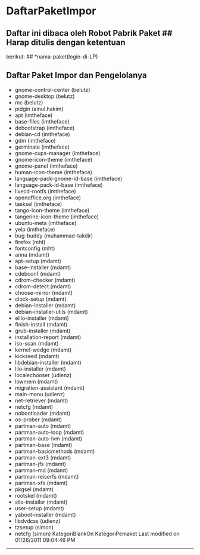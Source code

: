 # DaftarPaketImpor
## Daftar ini dibaca oleh Robot Pabrik Paket ## Harap ditulis dengan ketentuan
berikut: ## <spasi>*<spasi>nama-paket<spasi>(login-di-LP)
## Daftar Paket Impor dan Pengelolanya
  * gnome-control-center (belutz)
  * gnome-desktop (belutz)
  * mc (belutz)
  * pidgin (ainul.hakim)
  * apt (imtheface)
  * base-files (imtheface)
  * debootstrap (imtheface)
  * debian-cd (imtheface)
  * gdm (imtheface)
  * germinate (imtheface)
  * gnome-cups-manager (imtheface)
  * gnome-icon-theme (imtheface)
  * gnome-panel (imtheface)
  * human-icon-theme (imtheface)
  * language-pack-gnome-id-base (imtheface)
  * language-pack-id-base (imtheface)
  * livecd-rootfs (imtheface)
  * openoffice.org (imtheface)
  * tasksel (imtheface)
  * tango-icon-theme (imtheface)
  * tangerine-icon-theme (imtheface)
  * ubuntu-meta (imtheface)
  * yelp (imtheface)
  * bug-buddy (muhammad-takdir)
  * firefox (mht)
  * fontconfig (mht)
  * anna (mdamt)
  * apt-setup (mdamt)
  * base-installer (mdamt)
  * cdebconf (mdamt)
  * cdrom-checker (mdamt)
  * cdrom-detect (mdamt)
  * choose-mirror (mdamt)
  * clock-setup (mdamt)
  * debian-installer (mdamt)
  * debian-installer-utils (mdamt)
  * elilo-installer (mdamt)
  * finish-install (mdamt)
  * grub-installer (mdamt)
  * installation-report (mdamt)
  * iso-scan (mdamt)
  * kernel-wedge (mdamt)
  * kickseed (mdamt)
  * libdebian-installer (mdamt)
  * lilo-installer (mdamt)
  * localechooser (udienz)
  * lowmem (mdamt)
  * migration-assistant (mdamt)
  * main-menu (udienz)
  * net-retriever (mdamt)
  * netcfg (mdamt)
  * nobootloader (mdamt)
  * os-prober (mdamt)
  * partman-auto (mdamt)
  * partman-auto-loop (mdamt)
  * partman-auto-lvm (mdamt)
  * partman-base (mdamt)
  * partman-basicmethods (mdamt)
  * partman-ext3 (mdamt)
  * partman-jfs (mdamt)
  * partman-md (mdamt)
  * partman-reiserfs (mdamt)
  * partman-xfs (mdamt)
  * pkgsel (mdamt)
  * rootskel (mdamt)
  * silo-installer (mdamt)
  * user-setup (mdamt)
  * yaboot-installer (mdamt)
  * libdvdcss (udienz)
  * tzsetup (simon)
  * netcfg (simon)
KategoriBlankOn KategoriPemaket
Last modified on 01/26/2011 09:04:46 PM
 
 
 
 
 
---
 
